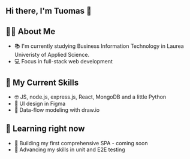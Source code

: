 ## Hi there, I'm Tuomas 👋

## 👨‍🎓 About Me
- 📚 I'm currently studying Business Information Technology in Laurea Univeristy of Applied Science.
- 💻 Focus in full-stack web development

## 🚀 My Current Skills
- 🤓 JS, node.js, express.js, React, MongoDB and a little Python
- 🎨 UI design in Figma
- 🔧 Data-flow modeling with draw.io

## 🌱 Learning right now
- 🔧 Building my first comprehensive SPA - coming soon
- 🔧 Advancing my skills in unit and E2E testing
